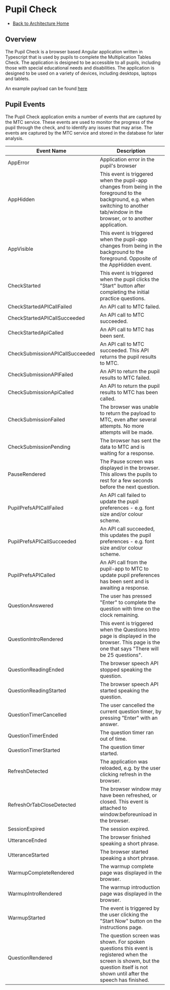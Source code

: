 # Pupil Check

- [Back to Architecture Home](../readme.md)

## Overview

The Pupil Check is a browser based Angular application written in Typescript that is used by pupils to complete the Multiplication Tables Check.  The application is designed to be accessible to all pupils, including those with special educational needs and disabilities.  The application is designed to be used on a variety of devices, including desktops, laptops and tablets.

An example payload can be found [here](../data/check-payload.json)

## Pupil Events

The Pupil Check application emits a number of events that are captured by the MTC service.  These events are used to monitor the progress of the pupil through the check, and to identify any issues that may arise.  The events are captured by the MTC service and stored in the database for later analysis.

| Event Name | Description |
| --------- | ---------------- |
| AppError | Application error in the pupil's browser |
| AppHidden | This event is triggered when the pupil-app changes from being in the foreground to the background, e.g. when switching to another tab/window in the browser, or to another application. |
| AppVisible | This event is triggered when the pupil-app changes from being in the background to the foreground. Opposite of the AppHidden event. |
| CheckStarted | This event is triggered when the pupil clicks the "Start" button after completing the initial practice questions. |
| CheckStartedAPICallFailed | An API call to MTC failed. |
| CheckStartedAPICallSucceeded | An API call to MTC succeeded. |
| CheckStartedApiCalled | An API call to MTC has been sent. |
| CheckSubmissionAPICallSucceeded | An API call to MTC succeeded.  This API returns the pupil results to MTC. |
| CheckSubmissionAPIFailed | An API to return the pupil results to MTC failed. |
| CheckSubmissionApiCalled | An API to return the pupil results to MTC has been called. |
| CheckSubmissionFailed | The browser was unable to return the payload to MTC, even after several attempts. No more attempts will be made. |
| CheckSubmissionPending | The browser has sent the data to MTC and is waiting for a response. |
| PauseRendered | The Pause screen was displayed in the browser. This allows the pupils to rest for a few seconds before the next question. |
| PupilPrefsAPICallFailed | An API call failed to update the pupil preferences - e.g. font size and/or colour scheme. |
| PupilPrefsAPICallSucceeded | An API call succeeded, this updates the pupil preferences - e.g. font size and/or colour scheme. |
| PupilPrefsAPICalled | An API call from the pupil-app to MTC to update pupil preferences has been sent and is awaiting a response. |
| QuestionAnswered | The user has pressed "Enter" to complete the question with time on the clock remaining. |
| QuestionIntroRendered | This event is triggered when the Questions Intro page is displayed in the browser.  This page is the one that says "There will be 25 questions". |
| QuestionReadingEnded | The browser speech API stopped speaking the question. |
| QuestionReadingStarted | The browser speech API started speaking the question. |
| QuestionTimerCancelled | The user cancelled the current question timer, by pressing "Enter" with an answer. |
| QuestionTimerEnded | The question timer ran out of time. |
| QuestionTimerStarted | The question timer started. |
| RefreshDetected | The application was reloaded, e.g. by the user clicking refresh in the browser. |
| RefreshOrTabCloseDetected | The browser window may have been refreshed, or closed.  This event is attached to window:beforeunload in the browser. |
| SessionExpired | The session expired. |
| UtteranceEnded | The browser finished speaking a short phrase. |
| UtteranceStarted | The browser started speaking a short phrase. |
| WarmupCompleteRendered | The warmup complete page was displayed in the browser. |
| WarmupIntroRendered | The warmup introduction page was displayed in the browser. |
| WarmupStarted | The event is triggered by the user clicking the "Start Now" button on the instructions page. |
| QuestionRendered | The question screen was shown. For spoken questions this event is registered when the screen is showm, but the question itself is not shown until after the speech has finished. |
